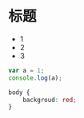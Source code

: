 # 标题

* 1
* 2
* 3

```javascript
var a = 1;
console.log(a);
```

```css
body {
    backgroud: red;
}
```

